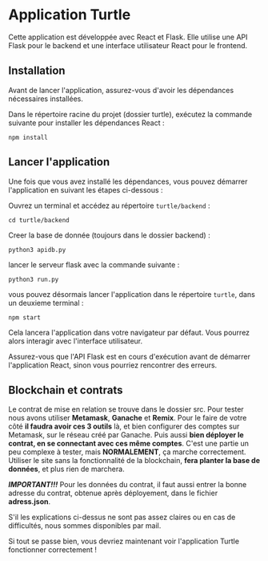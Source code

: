 # Application Turtle

Cette application est développée avec React et Flask. Elle utilise une API Flask pour le backend et une interface utilisateur React pour le frontend.

## Installation

Avant de lancer l'application, assurez-vous d'avoir les dépendances nécessaires installées.

Dans le répertoire racine du projet (dossier turtle), exécutez la commande suivante pour installer les dépendances React :

```npm install```


## Lancer l'application

Une fois que vous avez installé les dépendances, vous pouvez démarrer l'application en suivant les étapes ci-dessous :

Ouvrez un terminal et accédez au répertoire `turtle/backend` :

```shell
cd turtle/backend
```	

Creer la base de donnée (toujours dans le dossier backend) :

```shell
python3 apidb.py
```


lancer le serveur flask avec la commande suivante :

```shell
python3 run.py
``` 

vous pouvez désormais lancer l'application dans le répertoire `turtle`, dans un deuxieme terminal :

```shell
npm start
```

Cela lancera l'application dans votre navigateur par défaut. Vous pourrez alors interagir avec l'interface utilisateur.

Assurez-vous que l'API Flask est en cours d'exécution avant de démarrer l'application React, sinon vous pourriez rencontrer des erreurs.

## Blockchain et contrats 
Le contrat de mise en relation se trouve dans le dossier src. Pour tester nous avons utiliser **Metamask**, **Ganache** et **Remix**. Pour le faire de votre côté **il faudra avoir ces 3 outils** là, et bien configurer des comptes sur Metamask, sur le réseau créé par Ganache. Puis aussi **bien déployer le contrat, en se connectant avec ces même comptes**. C'est une partie un peu complexe à tester, mais **NORMALEMENT**, ça marche correctement. Utiliser le site sans la fonctionnalité de la blockchain, **fera planter la base de données**, et plus rien de marchera.

***IMPORTANT!!!*** Pour les données du contrat, il faut aussi entrer la bonne adresse du contrat, obtenue après déployement, dans le fichier **adress.json**.

S'il les explications ci-dessus ne sont pas assez claires ou en cas de difficultés, nous sommes disponibles par mail.

Si tout se passe bien, vous devriez maintenant voir l'application Turtle fonctionner correctement !